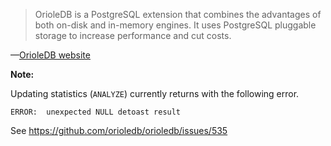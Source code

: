 > OrioleDB is a PostgreSQL extension that combines the advantages of both on-disk and in-memory engines. It uses PostgreSQL pluggable storage to increase performance and cut costs.

—[OrioleDB website](https://www.orioledb.com/)

**Note:**  

Updating statistics (`ANALYZE`) currently returns with the following error.

```
ERROR:  unexpected NULL detoast result
```

See https://github.com/orioledb/orioledb/issues/535